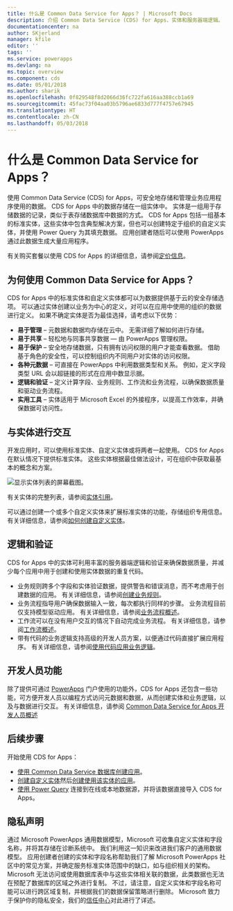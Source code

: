 ```yaml
---
title: 什么是 Common Data Service for Apps？ | Microsoft Docs
description: 介绍 Common Data Service (CDS) for Apps、实体和服务器端逻辑。
documentationcenter: na
author: SKjerland
manager: kfile
editor: ''
tags: ''
ms.service: powerapps
ms.devlang: na
ms.topic: overview
ms.component: cds
ms.date: 05/01/2018
ms.author: sharik
ms.openlocfilehash: 0f829548f8d2066d36fc722fa616aa388ccb1a69
ms.sourcegitcommit: 45fac73f04aa03b5796ae6833d777f4757e67945
ms.translationtype: HT
ms.contentlocale: zh-CN
ms.lasthandoff: 05/03/2018
---
```

# <a name="what-is-common-data-service-for-apps"></a>什么是 Common Data Service for Apps？
使用 Common Data Service (CDS) for Apps，可安全地存储和管理业务应用程序使用的数据。 CDS for Apps 中的数据存储在一组实体中。 实体是一组用于存储数据的记录，类似于表存储数据库中数据的方式。 CDS for Apps 包括一组基本的标准实体，这些实体中包含典型解决方案，但也可以创建特定于组织的自定义实体，并使用 Power Query 为其填充数据。 应用创建者随后可以使用 PowerApps 通过此数据生成大量应用程序。

有关购买套餐以使用 CDS for Apps 的详细信息，请参阅[定价信息](../../administrator/pricing-billing-skus.md)。

## <a name="why-use-common-data-service-for-apps"></a>为何使用 Common Data Service for Apps？
CDS for Apps 中的标准实体和自定义实体都可以为数据提供基于云的安全存储选项。 可以通过实体创建以业务为中心的定义，对可以在应用中使用的组织的数据进行定义。 如果不确定实体是否为最佳选择，请考虑以下优势：

* **易于管理** &ndash; 元数据和数据均存储在云中。 无需详细了解如何进行存储。
* **易于共享** &ndash; 轻松地与同事共享数据 &mdash; 由 PowerApps 管理权限。
* **易于保护** &ndash; 安全地存储数据，只有拥有访问权限的用户才能查看数据。 借助基于角色的安全性，可以控制组织内不同用户对实体的访问权限。
* **各种元数据** &ndash; 可直接在 PowerApps 中利用数据类型和关系。 例如，定义字段类型 URL 会以超链接的形式在应用中数显示据。
* **逻辑和验证** &ndash; 定义计算字段、业务规则、工作流和业务流程，以确保数据质量和驱动业务流程。
* **实用工具** &ndash; 实体适用于 Microsoft Excel 的外接程序，以提高工作效率，并确保数据可访问性。

## <a name="interacting-with-entities"></a>与实体进行交互
开发应用时，可以使用标准实体、自定义实体或将两者一起使用。 CDS for Apps 在默认情况下提供标准实体。 这些实体根据最佳做法设计，可在组织中获取最基本的概念和方案。

![显示实体列表的屏幕截图。](./media/data-platform-cds-intro/entitylist.png "实体列表")

有关实体的完整列表，请参阅[实体引用](https://docs.microsoft.com/en-us/powerapps/developer/common-data-service/reference/about-entity-reference)。

可以通过创建一个或多个自定义实体来扩展标准实体的功能，存储组织专用信息。 有关详细信息，请参阅[如何创建自定义实体](create-custom-entity.md)。

## <a name="logic-and-validation"></a>逻辑和验证
CDS for Apps 中的实体可利用丰富的服务器端逻辑和验证来确保数据质量，并减少每个应用中用于创建和使用实体数据的重复代码。

* 业务规则跨多个字段和实体验证数据，提供警告和错误消息，而不考虑用于创建数据的应用。 有关详细信息，请参阅[创建业务规则](./data-platform-create-business-rule.md)。
* 业务流程指导用户确保数据输入一致，每次都执行同样的步骤。 业务流程目前仅支持模型驱动应用。 有关详细信息，请参阅[业务流程概述](/dynamics365/customer-engagement/customize/business-process-flows-overview)。
* 工作流可以在没有用户交互的情况下自动完成业务流程。 有关详细信息，请参阅[工作流概述](/dynamics365/customer-engagement/customize/workflow-processes)。
* 带有代码的业务逻辑支持高级的开发人员方案，以便通过代码直接扩展应用程序。 有关详细信息，请参阅[使用代码应用业务逻辑](../../developer/common-data-service/apply-business-logic-with-code.md)。

## <a name="developer-capabilities"></a>开发人员功能
除了提供可通过 [PowerApps](https://web.powerapps.com) 门户使用的功能外，CDS for Apps 还包含一些功能，可方便开发人员以编程方式访问元数据和数据，从而创建实体和业务逻辑，以及与数据进行交互。 有关详细信息，请参阅 [Common Data Service for Apps 开发人员概述](../../developer/common-data-service/overview.md)

## <a name="next-steps"></a>后续步骤
开始使用 CDS for Apps：
* [使用 Common Data Service 数据库创建应用](../canvas-apps/data-platform-create-app-scratch.md)。
* [创建自定义实体](create-custom-entity.md)然后[创建使用该实体的应用](../canvas-apps/data-platform-create-app.md)。
* [使用 Power Query](./data-platform-cds-newentity-pq.md) 连接到在线或本地数据源，并将该数据直接导入 CDS for Apps。

## <a name="privacy-notice"></a>隐私声明
通过 Microsoft PowerApps 通用数据模型，Microsoft 可收集自定义实体和字段名称，并将其存储在诊断系统中。 我们利用这一知识来改进我们客户的通用数据模型。 应用创建者创建的实体和字段名称帮助我们了解 Microsoft PowerApps 社区中的常见方案，并确定服务标准实体范围中的缺口，如与组织相关的架构。 Microsoft 无法访问或使用数据库表中与这些实体相关联的数据，此类数据也无法在预配了数据库的区域之外进行复制。 不过，请注意，自定义实体和字段名称可能可以进行跨区域复制，并根据我们的数据保留策略进行删除。 Microsoft 致力于保护你的隐私安全，我们的[信任中心](https://www.microsoft.com/trustcenter/Privacy/default.aspx)对此进行了详述。

